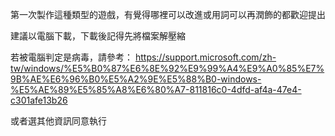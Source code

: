第一次製作這種類型的遊戲，有覺得哪裡可以改進或用詞可以再潤飾的都歡迎提出

建議以電腦下載，下載後記得先將檔案解壓縮

若被電腦判定是病毒，請參考：
https://support.microsoft.com/zh-tw/windows/%E5%B0%87%E6%8E%92%E9%99%A4%E9%A0%85%E7%9B%AE%E6%96%B0%E5%A2%9E%E5%88%B0-windows-%E5%AE%89%E5%85%A8%E6%80%A7-811816c0-4dfd-af4a-47e4-c301afe13b26

或者選其他資訊同意執行
